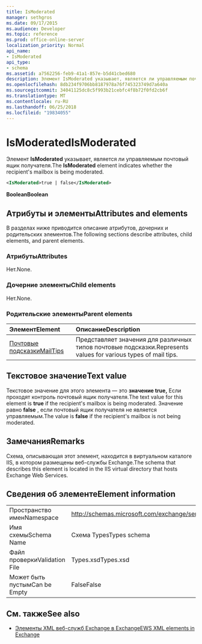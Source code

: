 ```yaml
---
title: IsModerated
manager: sethgros
ms.date: 09/17/2015
ms.audience: Developer
ms.topic: reference
ms.prod: office-online-server
localization_priority: Normal
api_name:
- IsModerated
api_type:
- schema
ms.assetid: a7562256-feb9-41a1-857e-b5d41cbed680
description: Элемент IsModerated указывает, является ли управляемым почтовый ящик получателя.
ms.openlocfilehash: 8db234f9706bb8187978a76f745323749d7a640a
ms.sourcegitcommit: 34041125dc8c5f993b21cebfc4f8b72f0fd2cb6f
ms.translationtype: MT
ms.contentlocale: ru-RU
ms.lasthandoff: 06/25/2018
ms.locfileid: "19834055"
---
```

# <a name="ismoderated"></a><span data-ttu-id="7710f-103">IsModerated</span><span class="sxs-lookup"><span data-stu-id="7710f-103">IsModerated</span></span>

<span data-ttu-id="7710f-104">Элемент **IsModerated** указывает, является ли управляемым почтовый ящик получателя.</span><span class="sxs-lookup"><span data-stu-id="7710f-104">The **IsModerated** element indicates whether the recipient's mailbox is being moderated.</span></span> 
  
```XML
<IsModerated>true | false</IsModerated>
```

 <span data-ttu-id="7710f-105">**Boolean**</span><span class="sxs-lookup"><span data-stu-id="7710f-105">**Boolean**</span></span>
## <a name="attributes-and-elements"></a><span data-ttu-id="7710f-106">Атрибуты и элементы</span><span class="sxs-lookup"><span data-stu-id="7710f-106">Attributes and elements</span></span>

<span data-ttu-id="7710f-107">В разделах ниже приводится описание атрибутов, дочерних и родительских элементов.</span><span class="sxs-lookup"><span data-stu-id="7710f-107">The following sections describe attributes, child elements, and parent elements.</span></span>
  
### <a name="attributes"></a><span data-ttu-id="7710f-108">Атрибуты</span><span class="sxs-lookup"><span data-stu-id="7710f-108">Attributes</span></span>

<span data-ttu-id="7710f-109">Нет.</span><span class="sxs-lookup"><span data-stu-id="7710f-109">None.</span></span>
  
### <a name="child-elements"></a><span data-ttu-id="7710f-110">Дочерние элементы</span><span class="sxs-lookup"><span data-stu-id="7710f-110">Child elements</span></span>

<span data-ttu-id="7710f-111">Нет.</span><span class="sxs-lookup"><span data-stu-id="7710f-111">None.</span></span>
  
### <a name="parent-elements"></a><span data-ttu-id="7710f-112">Родительские элементы</span><span class="sxs-lookup"><span data-stu-id="7710f-112">Parent elements</span></span>

|<span data-ttu-id="7710f-113">**Элемент**</span><span class="sxs-lookup"><span data-stu-id="7710f-113">**Element**</span></span>|<span data-ttu-id="7710f-114">**Описание**</span><span class="sxs-lookup"><span data-stu-id="7710f-114">**Description**</span></span>|
|:-----|:-----|
|[<span data-ttu-id="7710f-115">Почтовые подсказки</span><span class="sxs-lookup"><span data-stu-id="7710f-115">MailTips</span></span>](mailtips.md) <br/> |<span data-ttu-id="7710f-116">Представляет значения для различных типов почтовые подсказки.</span><span class="sxs-lookup"><span data-stu-id="7710f-116">Represents values for various types of mail tips.</span></span>  <br/> |
   
## <a name="text-value"></a><span data-ttu-id="7710f-117">Текстовое значение</span><span class="sxs-lookup"><span data-stu-id="7710f-117">Text value</span></span>

<span data-ttu-id="7710f-118">Текстовое значение для этого элемента — это **значение true,** Если проходят контроль почтовый ящик получателя.</span><span class="sxs-lookup"><span data-stu-id="7710f-118">The text value for this element is **true** if the recipient's mailbox is being moderated.</span></span> <span data-ttu-id="7710f-119">Значение равно **false** , если почтовый ящик получателя не является управляемым.</span><span class="sxs-lookup"><span data-stu-id="7710f-119">The value is **false** if the recipient's mailbox is not being moderated.</span></span> 
  
## <a name="remarks"></a><span data-ttu-id="7710f-120">Замечания</span><span class="sxs-lookup"><span data-stu-id="7710f-120">Remarks</span></span>

<span data-ttu-id="7710f-121">Схема, описывающая этот элемент, находится в виртуальном каталоге IIS, в котором размещены веб-службы Exchange.</span><span class="sxs-lookup"><span data-stu-id="7710f-121">The schema that describes this element is located in the IIS virtual directory that hosts Exchange Web Services.</span></span>
  
## <a name="element-information"></a><span data-ttu-id="7710f-122">Сведения об элементе</span><span class="sxs-lookup"><span data-stu-id="7710f-122">Element information</span></span>

|||
|:-----|:-----|
|<span data-ttu-id="7710f-123">Пространство имен</span><span class="sxs-lookup"><span data-stu-id="7710f-123">Namespace</span></span>  <br/> |http://schemas.microsoft.com/exchange/services/2006/types  <br/> |
|<span data-ttu-id="7710f-124">Имя схемы</span><span class="sxs-lookup"><span data-stu-id="7710f-124">Schema Name</span></span>  <br/> |<span data-ttu-id="7710f-125">Схема Types</span><span class="sxs-lookup"><span data-stu-id="7710f-125">Types schema</span></span>  <br/> |
|<span data-ttu-id="7710f-126">Файл проверки</span><span class="sxs-lookup"><span data-stu-id="7710f-126">Validation File</span></span>  <br/> |<span data-ttu-id="7710f-127">Types.xsd</span><span class="sxs-lookup"><span data-stu-id="7710f-127">Types.xsd</span></span>  <br/> |
|<span data-ttu-id="7710f-128">Может быть пустым</span><span class="sxs-lookup"><span data-stu-id="7710f-128">Can be Empty</span></span>  <br/> |<span data-ttu-id="7710f-129">False</span><span class="sxs-lookup"><span data-stu-id="7710f-129">False</span></span>  <br/> |
   
## <a name="see-also"></a><span data-ttu-id="7710f-130">См. также</span><span class="sxs-lookup"><span data-stu-id="7710f-130">See also</span></span>



- [<span data-ttu-id="7710f-131">Элементы XML веб-служб Exchange в Exchange</span><span class="sxs-lookup"><span data-stu-id="7710f-131">EWS XML elements in Exchange</span></span>](ews-xml-elements-in-exchange.md)

